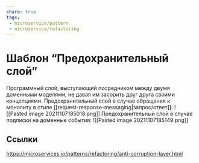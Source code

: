 ```yaml
---
share: true
tags:
 - microservice/pattern
 - microservice/refactoring
---
```

# Шаблон “Предохранительный слой”
Программный слой, выступающий посредником между двумя доменными моделями, не давая им засорить друг друга своими концепциями.
Предохранительный слой в случае обращения к монолиту в стиле [[request-response-messaging|запрос/ответ]]:
![[Pasted image 20211107185018.png]]
Предохранительный слой в случае подписки на доменные события:
![[Pasted image 20211107185149.png]]

## Ссылки
https://microservices.io/patterns/refactoring/anti-corruption-layer.html